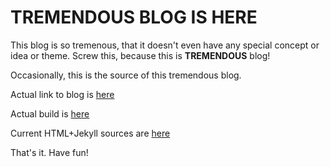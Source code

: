 # TREMENDOUS BLOG IS HERE

This blog is so tremenous, that it doesn't even have any special concept or idea or theme. Screw this, because this is **TREMENDOUS** blog!

Occasionally, this is the source of this tremendous blog. 

Actual link to blog is [here](https://iwouldnot.me/ "iwouldnot's blog")

Actual build is [here](https://github.com/iwouldnot/iwouldnot.github.io/)

Current HTML+Jekyll sources are [here](https://github.com/iwouldnot/iwouldnot.github.io/)

That's it. Have fun!

